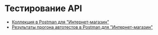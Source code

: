 # Тестирование API
- [Коллекция в Postman для "Интернет-магазин"](https://www.postman.com/spaceflight-technologist-50077344/workspace/my-workspace/folder/45618236-a12ddb40-1018-4291-9a85-f8ab0cf5977c?action=share&creator=45618236&ctx=documentation&active-environment=45618236-0e8471e6-0f57-4e56-8c5f-603f76581ae1)
- [Результаты прогона автотестов в Postman для "Интернет-магазин"](https://drive.google.com/file/d/1Y_eG_MVz99iBUTzmTf9dFhC0HEry6u1c/view?usp=drive_link)
